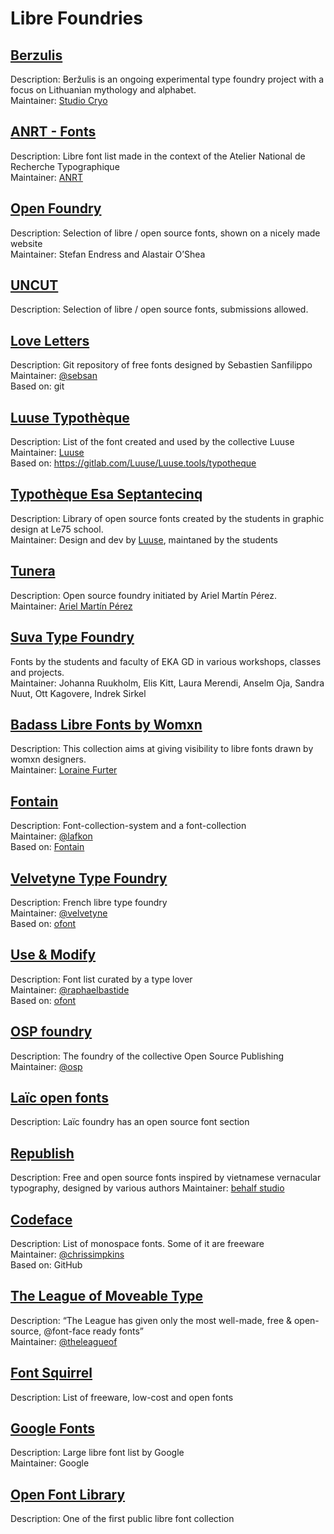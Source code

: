 # Libre Foundries


## [Berzulis](https://berzulis.com/)

Description: Beržulis is an ongoing experimental type foundry project with a focus on Lithuanian mythology and alphabet.  
Maintainer: [Studio Cryo](https://www.instagram.com/studiocryo/)

## [ANRT - Fonts](https://anrt-nancy.fr/fr/fonts/)

Description: Libre font list made in the context of the Atelier National de Recherche Typographique  
Maintainer: [ANRT](https://anrt-nancy.fr/)

## [Open Foundry](http://open-foundry.com)

Description: Selection of libre / open source fonts, shown on a nicely made website  
Maintainer: Stefan Endress and Alastair O’Shea

## [UNCUT](https://uncut.wtf/)

Description: Selection of libre / open source fonts, submissions allowed.

## [Love Letters](http://www.love-letters.be/foundry.html)

Description: Git repository of free fonts designed by Sebastien Sanfilippo   
Maintainer: [@sebsan](https://github.com/sebsan)  
Based on: git

## [Luuse Typothèque](http://typotheque.luuse.io/)

Description: List of the font created and used by the collective Luuse   
Maintainer: [Luuse](http://www.luuse.io/)  
Based on: https://gitlab.com/Luuse/Luuse.tools/typotheque

## [Typothèque Esa Septantecinq](http://typotheque.le75.be/) 

Description: Library of open source fonts created by the students in graphic design at Le75 school.  
Maintainer: Design and dev by [Luuse](luuse.io/), maintaned by the students

## [Tunera](http://www.tunera.xyz/)

Description: Open source foundry initiated by Ariel Martín Pérez.  
Maintainer: [Ariel Martín Pérez](http://arielgraphisme.com/)  

## [Suva Type Foundry](https://www.suvatypefoundry.ee/)

Fonts by the students and faculty of EKA GD in various workshops, classes and projects.   
Maintainer: Johanna Ruukholm, Elis Kitt, Laura Merendi, Anselm Oja, Sandra Nuut, Ott Kagovere, Indrek Sirkel  

## [Badass Libre Fonts by Womxn](http://design-research.be/by-womxn/)

Description:  This collection aims at giving visibility to libre fonts drawn by womxn designers.  
Maintainer: [Loraine Furter](https://lorainefurter.net/)

## [Fontain](http://www.fontain.org/)

Description: Font-collection-system and a font-collection  
Maintainer: [@lafkon](https://github.com/lafkon)  
Based on: [Fontain](https://github.com/lafkon/fontain)

## [Velvetyne Type Foundry](http://velvetyne.fr/)

Description: French libre type foundry  
Maintainer: [@velvetyne](https://github.com/velvetyne)  
Based on: [ofont](https://github.com/raphaelbastide/ofont)

## [Use & Modify](http://usemodify.com/)

Description: Font list curated by a type lover  
Maintainer: [@raphaelbastide](https://github.com/raphaelbastide)  
Based on: [ofont](https://github.com/raphaelbastide/ofont)

## [OSP foundry](http://ospublish.constantvzw.org/foundry/)

Description: The foundry of the collective Open Source Publishing  
Maintainer: [@osp](https://github.com/osp)

## [Laïc open fonts](https://laic.pl/free-fonts)

Description: Laïc foundry has an open source font section

## [Republish](https://republi.sh/)

Description: Free and open source fonts inspired by vietnamese vernacular typography, designed by various authors
Maintainer: [behalf studio](https://onbehalfof.studio/)

## [Codeface](https://github.com/chrissimpkins/codeface)

Description: List of monospace fonts. Some of it are freeware  
Maintainer: [@chrissimpkins](https://github.com/chrissimpkins)  
Based on: GitHub

## [The League of Moveable Type](https://www.theleagueofmoveabletype.com/)

Description: “The League has given only the most well-made, free & open-source, @font-face ready fonts”  
Maintainer: [@theleagueof](https://github.com/theleagueof)  

## [Font Squirrel](http://www.fontsquirrel.com/fonts/list/find_fonts?filter[license][0]=open)

Description: List of freeware, low-cost and open fonts

## [Google Fonts](https://www.google.com/fonts)

Description: Large libre font list by Google  
Maintainer: Google  

## [Open Font Library](http://fontlibrary.org/)

Description: One of the first public libre font collection  


